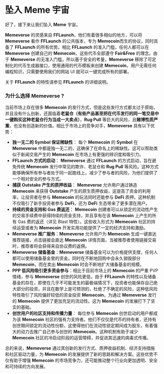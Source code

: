 # 坠入 Meme 宇宙

好了，接下来让我们坠入 **Meme** 宇宙。

**Memeverse** 的灵感来自 **FFLaunch**，他们有着很多相似的地方，可以将 **Memeverse** 看作 **FFLaunch** 的公共版本，专为 **Memecoin**而生的协议，同时具备了 **FFLaunch** 的所有优势。相比 **FFLaunch** 的准入门槛，任何人都可以在 **Memeverse** 创建自己的 **Memecoin**，这些代币全部遵守 **Fair\&Free** 的理念。由于 **Memeverse** 的无准入门槛，所以基于安全的考量，**Memeverse** 移除了可定制化的代币生成器接口，使用通用的代币模板来创建 **Memecoin**，用户无需任何编程知识，只需要使用我们的网站 UI 就可以一键完成所有的部署。

关于 **FFLaunch** 的特性请参见 **FFLaunch** 的详细说明。

### **为什么选择 Memeverse ?**

当前市场上存在很多 **Memecoin** 的发行方式，但是这些发行方式都太过于原始，并且没有什么创新，还面临着**老鼠仓（有些产品甚至把在代币发行的同一笔交易中一键购买这种老鼠仓行为当成一大卖点）**，**Rug Pull** 等巨大的风险，且**赌博性质严重**，也没有创造新的价值。相比于市场上的竞争对手，**Memeverse** 具有以下优势：

* **独一无二的 Symbol 保证稀缺性**： 每个 **Memecoin** 的 **Symbol** 在 **Memeverse** 中都是独一无二的，这确保了在命名上的稀缺性。这可以帮助类似于新闻交易产生的 **Memecoin** 在市场上有更强的辨识度和吸引力。
* **FFLaunch 方式的启动**： **Memeverse** 通过 **FFLaunch** 的方式启动，旨在避免传统 **Memecoin** 发行中常见的欺诈、老鼠仓和 **Rug Pull** 等风险。这种方式能够确保所有参与者处于同一起跑线上，减少了参与者的风险，为他们提供了一个相对安全的参与方式。
* **捕获 Outstake 产生的质押收益**： **Memeverse** 允许用户通过铸造 **Memecoin** 来获得 **Outstake** 产生的原生质押收益，这提高了资金的利用率，让投资者在参与 **Memecoin** 的玩法同时还能参与 **DeFi** 质押。这种机制不仅吸引了新手投资者参与 **DeFi**，还为 **DeFi** 生态带来了更多潜在用户。
* **持续的资金支持和 Gas 费返还**： **Memecoin** 创建者可以从锁定的流动性产生的交易手续费中获得持续的资金支持，并且享有在该 **Memecoin** 上产生的所有 Gas 费的返还（详见 Blast 特性）。这些收入形式为 **Memecoin** 社区的持续运营或者为 **Memecoin** 开发实用功能提供了一定的经济支持和激励。
* **Memeverse 推广服务**：**Memeverse** 允许用户为 **Memecoin** 生成一键直达推荐链接，点击链接会直达 **Memecoin** 详情页面，当被推荐者使用链接交易时，推荐者将会获得来自协议费的返佣。
* **Memeverse 储备基金**：**Memeverse** 储备基金可以为价格提供支撑，任何人都可以使用储备基金里的资金。同时在不断地回购中会永久销毁部分 **Memecoin**，而在卖出 **Memecoin** 时会不断地扩大储备基金的规模。
* **PPP 低风险吸引更多资金参与**：相比于目前市场上的 **Memecoin** 的严重 PVP 情绪，参与 **Memeverse** 创世的风险更低，由于 **FFLaunch** 的特性以及储备基金的存在，即使在几乎不可能发生的最极端情况下，投资者也能保存自己绝大部分的投资，并且在数学上是可预测的，杜绝了不确定的风险，这种低风险特性吸引了风险偏好较低的资金投资 **Memecoin**，为通过 **Memeverse** 发行的 **Memecoin** 提供了更加充足的流动性。这为 **Memecoin** 的发展打下了坚实的基础。
* **创世用户的社区支持和传播力量**： 每位参与 **Memecoin** 创世启动的用户都成为该 **Memecoin** 社区的强有力支持者。他们不仅仅是代币的持有者，还持有创世期间锁定的流动性份额，这使得他们在流动性锁定期间成为股东，有着强大的动力去推广自己参与创世的 **Memecoin**。这种机制有助于减少 **Memecoin** 社区的冷启动阶段的运营障碍，并促进其迅速的病毒式传播。

总的来说，**Memeverse** 通过其创新的发行方式、质押收益机制、经济支持措施和社区驱动力量，为 **Memecoin** 的发展提供了新的思路和解决方案。这些优势不仅有助于增强 **Memecoin** 的市场竞争力，还可能推动整个行业向更加透明、安全和可持续的方向发展。
